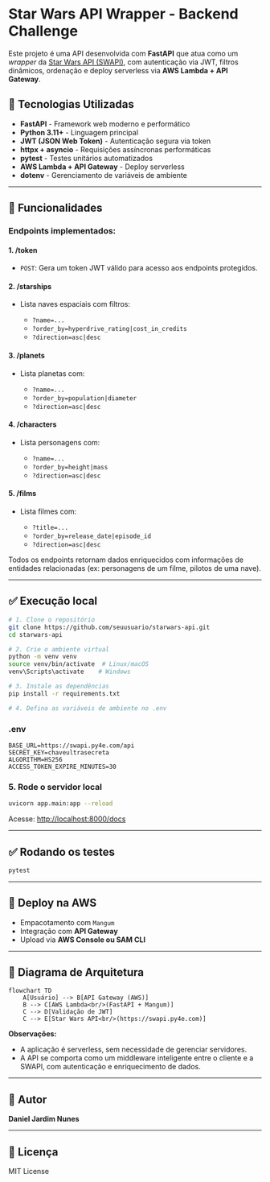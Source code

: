# Star Wars API Wrapper - Backend Challenge

Este projeto é uma API desenvolvida com **FastAPI** que atua como um _wrapper_ da [Star Wars API (SWAPI)](https://swapi.py4e.com), com autenticação via JWT, filtros dinâmicos, ordenação e deploy serverless via **AWS Lambda + API Gateway**.

## 🚀 Tecnologias Utilizadas

- **FastAPI** - Framework web moderno e performático
- **Python 3.11+** - Linguagem principal
- **JWT (JSON Web Token)** - Autenticação segura via token
- **httpx + asyncio** - Requisições assíncronas performáticas
- **pytest** - Testes unitários automatizados
- **AWS Lambda + API Gateway** - Deploy serverless
- **dotenv** - Gerenciamento de variáveis de ambiente

---

## 🔧 Funcionalidades

### Endpoints implementados:

#### 1. **/token**

- `POST`: Gera um token JWT válido para acesso aos endpoints protegidos.

#### 2. **/starships**

- Lista naves espaciais com filtros:

  - `?name=...`
  - `?order_by=hyperdrive_rating|cost_in_credits`
  - `?direction=asc|desc`

#### 3. **/planets**

- Lista planetas com:

  - `?name=...`
  - `?order_by=population|diameter`
  - `?direction=asc|desc`

#### 4. **/characters**

- Lista personagens com:

  - `?name=...`
  - `?order_by=height|mass`
  - `?direction=asc|desc`

#### 5. **/films**

- Lista filmes com:

  - `?title=...`
  - `?order_by=release_date|episode_id`
  - `?direction=asc|desc`

Todos os endpoints retornam dados enriquecidos com informações de entidades relacionadas (ex: personagens de um filme, pilotos de uma nave).

---

## ✅ Execução local

```bash
# 1. Clone o repositório
git clone https://github.com/seuusuario/starwars-api.git
cd starwars-api

# 2. Crie o ambiente virtual
python -m venv venv
source venv/bin/activate  # Linux/macOS
venv\Scripts\activate    # Windows

# 3. Instale as dependências
pip install -r requirements.txt

# 4. Defina as variáveis de ambiente no .env
```

### .env

```
BASE_URL=https://swapi.py4e.com/api
SECRET_KEY=chaveultrasecreta
ALGORITHM=HS256
ACCESS_TOKEN_EXPIRE_MINUTES=30
```

### 5. Rode o servidor local

```bash
uvicorn app.main:app --reload
```

Acesse: [http://localhost:8000/docs](http://localhost:8000/docs)

---

## ✅ Rodando os testes

```bash
pytest
```

---

## 🌌 Deploy na AWS

- Empacotamento com `Mangum`
- Integração com **API Gateway**
- Upload via **AWS Console ou SAM CLI**

---

## 📏 Diagrama de Arquitetura

```mermaid
flowchart TD
    A[Usuário] --> B[API Gateway (AWS)]
    B --> C[AWS Lambda<br/>(FastAPI + Mangum)]
    C --> D[Validação de JWT]
    C --> E[Star Wars API<br/>(https://swapi.py4e.com)]
```

**Observações:**

- A aplicação é serverless, sem necessidade de gerenciar servidores.
- A API se comporta como um middleware inteligente entre o cliente e a SWAPI, com autenticação e enriquecimento de dados.

---

## 📅 Autor

**Daniel Jardim Nunes**

---

## 🔗 Licença

MIT License
